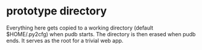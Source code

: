 # prototype directory
Everything here gets copied to a working directory (default $HOME/.py2cfg) when pudb starts. The directory is then erased when pudb ends. It serves as the root for a trivial web app.
